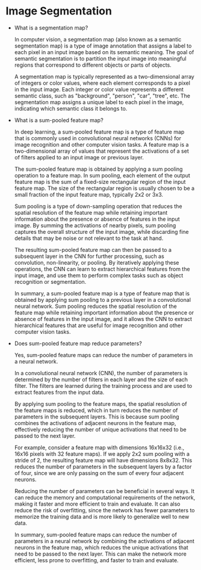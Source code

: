 # Image Segmentation

- What is a segmentation map?
    
    In computer vision, a segmentation map (also known as a semantic segmentation map) is a type of image annotation that assigns a label to each pixel in an input image based on its semantic meaning. The goal of semantic segmentation is to partition the input image into meaningful regions that correspond to different objects or parts of objects.
    
    A segmentation map is typically represented as a two-dimensional array of integers or color values, where each element corresponds to a pixel in the input image. Each integer or color value represents a different semantic class, such as "background", "person", "car", "tree", etc. The segmentation map assigns a unique label to each pixel in the image, indicating which semantic class it belongs to.
    
- What is a sum-pooled feature map?
    
    In deep learning, a sum-pooled feature map is a type of feature map that is commonly used in convolutional neural networks (CNNs) for image recognition and other computer vision tasks. A feature map is a two-dimensional array of values that represent the activations of a set of filters applied to an input image or previous layer.
    
    The sum-pooled feature map is obtained by applying a sum pooling operation to a feature map. In sum pooling, each element of the output feature map is the sum of a fixed-size rectangular region of the input feature map. The size of the rectangular region is usually chosen to be a small fraction of the input feature map, typically 2x2 or 3x3.
    
    Sum pooling is a type of down-sampling operation that reduces the spatial resolution of the feature map while retaining important information about the presence or absence of features in the input image. By summing the activations of nearby pixels, sum pooling captures the overall structure of the input image, while discarding fine details that may be noise or not relevant to the task at hand.
    
    The resulting sum-pooled feature map can then be passed to a subsequent layer in the CNN for further processing, such as convolution, non-linearity, or pooling. By iteratively applying these operations, the CNN can learn to extract hierarchical features from the input image, and use them to perform complex tasks such as object recognition or segmentation.
    
    In summary, a sum-pooled feature map is a type of feature map that is obtained by applying sum pooling to a previous layer in a convolutional neural network. Sum pooling reduces the spatial resolution of the feature map while retaining important information about the presence or absence of features in the input image, and it allows the CNN to extract hierarchical features that are useful for image recognition and other computer vision tasks.
    
- Does sum-pooled feature map reduce parameters?
    
    Yes, sum-pooled feature maps can reduce the number of parameters in a neural network.
    
    In a convolutional neural network (CNN), the number of parameters is determined by the number of filters in each layer and the size of each filter. The filters are learned during the training process and are used to extract features from the input data.
    
    By applying sum pooling to the feature maps, the spatial resolution of the feature maps is reduced, which in turn reduces the number of parameters in the subsequent layers. This is because sum pooling combines the activations of adjacent neurons in the feature map, effectively reducing the number of unique activations that need to be passed to the next layer.
    
    For example, consider a feature map with dimensions 16x16x32 (i.e., 16x16 pixels with 32 feature maps). If we apply 2x2 sum pooling with a stride of 2, the resulting feature map will have dimensions 8x8x32. This reduces the number of parameters in the subsequent layers by a factor of four, since we are only passing on the sum of every four adjacent neurons.
    
    Reducing the number of parameters can be beneficial in several ways. It can reduce the memory and computational requirements of the network, making it faster and more efficient to train and evaluate. It can also reduce the risk of overfitting, since the network has fewer parameters to memorize the training data and is more likely to generalize well to new data.
    
    In summary, sum-pooled feature maps can reduce the number of parameters in a neural network by combining the activations of adjacent neurons in the feature map, which reduces the unique activations that need to be passed to the next layer. This can make the network more efficient, less prone to overfitting, and faster to train and evaluate.